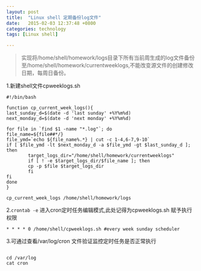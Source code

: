 ```yaml
---
layout: post
title:  "Linux shell 定期备份log文件"
date:   2015-02-03 12:37:48 +0800
categories: technology
tags: [Linux shell]

---
```

>实现将/home/shell/homework/logs目录下所有当前周生成的log文件备份至/home/shell/homework/currentweeklogs,不能改变源文件的创建修改日期，每周日备份。

1.新建shell文件cpweeklogs.sh

``` shell
#!/bin/bash

function cp_current_week_logs(){
last_sunday_d=$(date -d 'last sunday' +%Y%m%d)
next_monday_d=$(date -d 'next monday' +%Y%m%d)

for file in `find $1 -name "*.log"`; do
file_name=${file##*/}
file_ymd=`echo ${file_name%.*} | cut -c 1-4,6-7,9-10`
if [ $file_ymd -lt $next_monday_d -a $file_ymd -gt $last_sunday_d ]; then
        target_logs_dir="/home/shell/homework/currentweeklogs"
        if [ ! -e $target_logs_dir/$file_name ]; then
        cp -p $file $target_logs_dir
        fi
fi
done
}

cp_current_week_logs /home/shell/homework/logs

```

2.`crontab -e` 进入cron定时任务编辑模式,此处记得为cpweeklogs.sh 赋予执行权限

``` shell
* * * * 0 /home/shell/cpweeklogs.sh #every week sunday scheduler

```

3.可通过查看/var/log/cron 文件验证监控定时任务是否正常执行

``` shell

cd /var/log
cat cron

```
